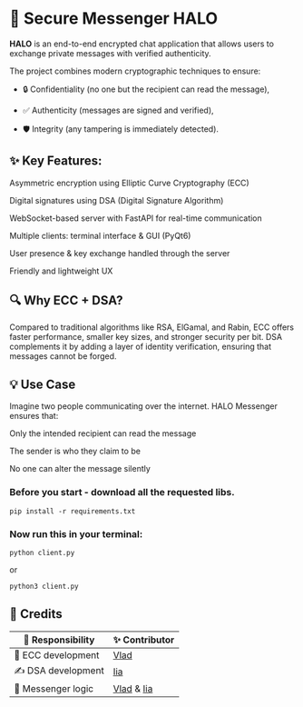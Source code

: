 # 🔐 Secure Messenger HALO
**HALO** is an end-to-end encrypted chat application that allows users to exchange private messages with verified authenticity.

The project combines modern cryptographic techniques to ensure:

- 🔒 Confidentiality (no one but the recipient can read the message),

- ✅ Authenticity (messages are signed and verified),

- 🛡 Integrity (any tampering is immediately detected).

## ✨ Key Features:
Asymmetric encryption using Elliptic Curve Cryptography (ECC)

Digital signatures using DSA (Digital Signature Algorithm)

WebSocket-based server with FastAPI for real-time communication

Multiple clients: terminal interface & GUI (PyQt6)

User presence & key exchange handled through the server

Friendly and lightweight UX

## 🔍 Why ECC + DSA?
Compared to traditional algorithms like RSA, ElGamal, and Rabin, ECC offers faster performance, smaller key sizes, and stronger security per bit.
DSA complements it by adding a layer of identity verification, ensuring that messages cannot be forged.

## 💡 Use Case
Imagine two people communicating over the internet.
HALO Messenger ensures that:

Only the intended recipient can read the message

The sender is who they claim to be

No one can alter the message silently


### Before you start - download all the requested libs.
```
pip install -r requirements.txt
```
### Now run this in your terminal:
```
python client.py
```
or 
```
python3 client.py
```

## 🙏 Credits

| 🧾 Responsibility      | ✨ Contributor         |
|------------------------|------------------------|
| 📐 ECC development     | [Vlad](https://github.com/D-VLAD1)|
| ✍️ DSA development     | [Iia](https://github.com/luftboud)|
| 💆 Messenger logic        | [Vlad](https://github.com/D-VLAD1) & [Iia](https://github.com/luftboud)   |
